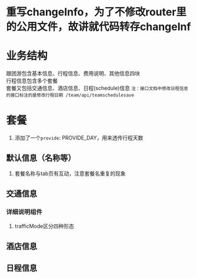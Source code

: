 # 重写changeInfo，为了不修改router里的公用文件，故讲就代码转存changeInf

# 业务结构
跟团游包含基本信息、行程信息、费用说明、其他信息四块  
行程信息包含多个套餐  
套餐又包括交通信息、酒店信息、日程(schedule)信息 `注：接口文档中修改日程信息的接口标注的是修改行程日期 /team/api/teamschedulesave`

# 套餐
1. 添加了一个`provide`: PROVIDE_DAY，用来透传行程天数

## 默认信息（名称等）
1. 套餐名称与tab页有互动，注意套餐名重复的现象

## 交通信息
### 详细说明组件
1. trafficMode区分四种形态

## 酒店信息

## 日程信息